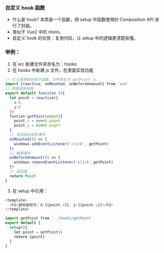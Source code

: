 ### 自定义 hook 函数
 - 什么是 hook? 本质是一个函数，把 setup 中函数使用的 Composition API 进行了封装。
 - 类似于 Vue2 中的 mixin。
 - 自定义 hook 的优势：复用代码，让 setup 中的逻辑更清楚易懂。
### 举例：
1. 在 src 新建文件夹命名为：hooks
2. 在 hooks 中新建 js 文件，在里面实现功能
```js
// 引入使用到的钩子函数，文件命名为 getPoint.js
import {reactive, onMounted, onBeforeUnmount} from 'vue'
// 获取鼠标坐标
export default funciton (){
  let point = reactive({
    x:0,
    y:0
  })
  funtion getPoint(event){
	point.x = event.pageX
	point.y = event.pageY
  }
  // 添加鼠标监听事件
  onMounted(() => {
	windows.addEventListener('click', getPoint)
  })
  // 解绑事件
  onBeforeUnmount(() => {
	windows.removeEventListener('click',getPoint)
  })
  // 返回值
  return Point
}
```
3. 在 setup 中引用：
```js
<template>
  <h1>鼠标坐标为：X:{{point.x}}, y:{{point.y}}</h1>
</template>

import getPoint from '../hooks/getPoint'
export default {
  setup(){
	let point = getPoint()
    return {point}
  }
}
```
